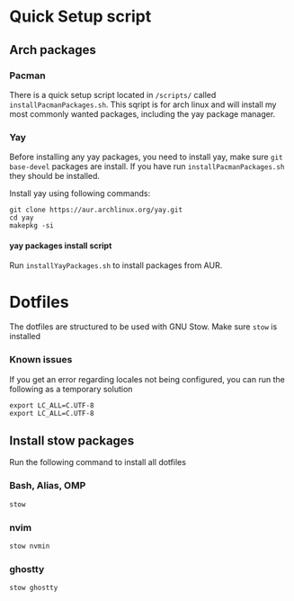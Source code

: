 # Quick Setup script
## Arch packages
### Pacman
There is a quick setup script located in `/scripts/` called `installPacmanPackages.sh`.
This sqript is for arch linux and will install my most commonly wanted packages, including the yay package manager.

### Yay
Before installing any yay packages, you need to install yay, make sure `git base-devel` packages are install. If you have run `installPacmanPackages.sh` they should be installed.

Install yay using following commands:
```
git clone https://aur.archlinux.org/yay.git
cd yay
makepkg -si
```

#### yay packages install script
Run `installYayPackages.sh` to install packages from AUR.

# Dotfiles
The dotfiles are structured to be used with GNU Stow. Make sure `stow` is installed

### Known issues
If you get an error regarding locales not being configured, you can run the following as a temporary solution
```
export LC_ALL=C.UTF-8
export LC_ALL=C.UTF-8
```

## Install stow packages
Run the following command to install all dotfiles

### Bash, Alias, OMP
``` bash
stow 
```

### nvim
``` bash
stow nvmin
```

### ghostty
``` bash
stow ghostty
```